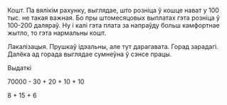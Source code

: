 
Кошт.
Па вялікім рахунку, выглядае, што розніца ў кошце нават у 100 тыс. не такая важная. Бо пры штомесяцовых выплатах гэта розніца ў 100-200 даляраў. Ну і калі гэта плата за напраўду больш камфортнае жытло, то гэта нармальны кошт. 

Лакалізацыя.
Прушкаў ідэальны, але тут дарагавата. Горад зарадагі. Далёка ад горада выглядае сумнеўна ў сэнсе працы.

Выдаткі

70000 - 30 + 20 + 10 + 10

8 + 15 + 6
